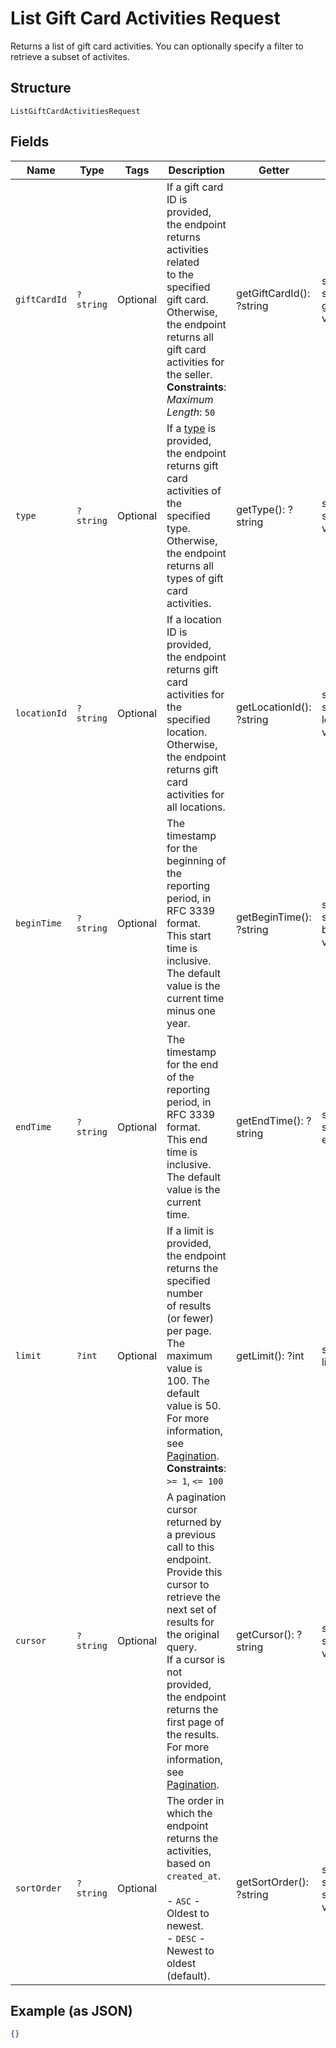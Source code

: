 
# List Gift Card Activities Request

Returns a list of gift card activities. You can optionally specify a filter to retrieve a
subset of activites.

## Structure

`ListGiftCardActivitiesRequest`

## Fields

| Name | Type | Tags | Description | Getter | Setter |
|  --- | --- | --- | --- | --- | --- |
| `giftCardId` | `?string` | Optional | If a gift card ID is provided, the endpoint returns activities related<br>to the specified gift card. Otherwise, the endpoint returns all gift card activities for<br>the seller.<br>**Constraints**: *Maximum Length*: `50` | getGiftCardId(): ?string | setGiftCardId(?string giftCardId): void |
| `type` | `?string` | Optional | If a [type](../../doc/models/gift-card-activity-type.md) is provided, the endpoint returns gift card activities of the specified type.<br>Otherwise, the endpoint returns all types of gift card activities. | getType(): ?string | setType(?string type): void |
| `locationId` | `?string` | Optional | If a location ID is provided, the endpoint returns gift card activities for the specified location.<br>Otherwise, the endpoint returns gift card activities for all locations. | getLocationId(): ?string | setLocationId(?string locationId): void |
| `beginTime` | `?string` | Optional | The timestamp for the beginning of the reporting period, in RFC 3339 format.<br>This start time is inclusive. The default value is the current time minus one year. | getBeginTime(): ?string | setBeginTime(?string beginTime): void |
| `endTime` | `?string` | Optional | The timestamp for the end of the reporting period, in RFC 3339 format.<br>This end time is inclusive. The default value is the current time. | getEndTime(): ?string | setEndTime(?string endTime): void |
| `limit` | `?int` | Optional | If a limit is provided, the endpoint returns the specified number<br>of results (or fewer) per page. The maximum value is 100. The default value is 50.<br>For more information, see [Pagination](../../https://developer.squareup.com/docs/working-with-apis/pagination).<br>**Constraints**: `>= 1`, `<= 100` | getLimit(): ?int | setLimit(?int limit): void |
| `cursor` | `?string` | Optional | A pagination cursor returned by a previous call to this endpoint.<br>Provide this cursor to retrieve the next set of results for the original query.<br>If a cursor is not provided, the endpoint returns the first page of the results.<br>For more information, see [Pagination](../../https://developer.squareup.com/docs/working-with-apis/pagination). | getCursor(): ?string | setCursor(?string cursor): void |
| `sortOrder` | `?string` | Optional | The order in which the endpoint returns the activities, based on `created_at`.<br><br>- `ASC` - Oldest to newest.<br>- `DESC` - Newest to oldest (default). | getSortOrder(): ?string | setSortOrder(?string sortOrder): void |

## Example (as JSON)

```json
{}
```

